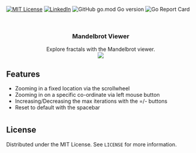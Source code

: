 [![MIT License][license-shield]][license-url]
[![LinkedIn][linkedin-shield]][linkedin-url]
![GitHub go.mod Go version][goversion-url]
![Go Report Card][goreport-url]
<!-- PROJECT LOGO -->
<br />
<p align="center">
  <h3 align="center">Mandelbrot Viewer</h3>

  <p align="center">
   Explore fractals with the Mandelbrot viewer.
    <br />
    <img src="res/mandelbrot.gif" />
  </p>
</p>

## Features
- Zooming in a fixed location via the scrollwheel
- Zooming in on a specific co-ordinate via left mouse button
- Increasing/Decreasing the max iterations with the =/- buttons
- Reset to default with the spacebar

#



<!-- LICENSE -->
## License

Distributed under the MIT License. See `LICENSE` for more information.

<!-- ACKNOWLEDGEMENTS -->

<!-- MARKDOWN LINKS & IMAGES -->
<!-- https://www.markdownguide.org/basic-syntax/#reference-style-links -->
[license-shield]: https://img.shields.io/github/license/michaelmcallister/mandelbrot.svg?style=flat-square
[license-url]: https://github.com/michaelmcallister/mandelbrot/blob/master/LICENSE.txt
[linkedin-shield]: https://img.shields.io/badge/-LinkedIn-black.svg?style=flat-square&logo=linkedin&colorB=555
[linkedin-url]: https://linkedin.com/in/mpmcallister
[goversion-url]: https://img.shields.io/github/go-mod/go-version/michaelmcallister/mandelbrot
[goreport-url]: https://goreportcard.com/badge/github.com/michaelmcallister/mandelbrot